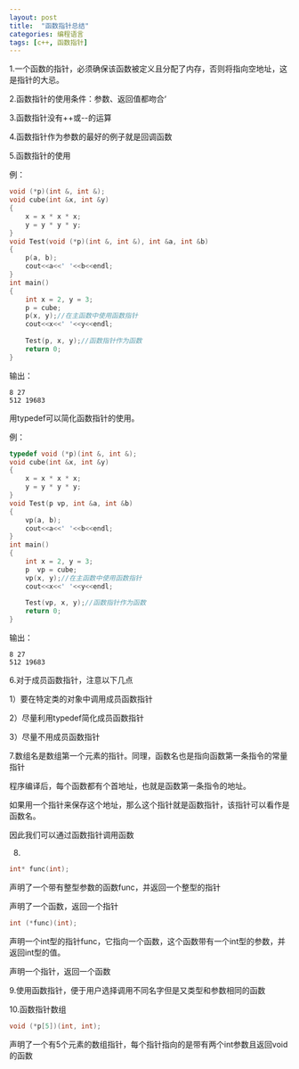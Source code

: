 ```yaml
---
layout: post 
title:  "函数指针总结"
categories: 编程语言
tags: [c++, 函数指针]
---
```


1.一个函数的指针，必须确保该函数被定义且分配了内存，否则将指向空地址，这是指针的大忌。
 
2.函数指针的使用条件：参数、返回值都吻合‘
 
3.函数指针没有++或--的运算
 
4.函数指针作为参数的最好的例子就是回调函数
 
5.函数指针的使用

例：

```c++
void (*p)(int &, int &);  
void cube(int &x, int &y)  
{  
    x = x * x * x;  
    y = y * y * y;  
}  
void Test(void (*p)(int &, int &), int &a, int &b)  
{  
    p(a, b);  
    cout<<a<<' '<<b<<endl;  
}  
int main()  
{  
    int x = 2, y = 3;  
    p = cube;  
    p(x, y);//在主函数中使用函数指针  
    cout<<x<<' '<<y<<endl;  
  
    Test(p, x, y);//函数指针作为函数  
    return 0;  
}  
```

输出：

```
8 27
512 19683
```

用typedef可以简化函数指针的使用。

例：

```c++
typedef void (*p)(int &, int &);  
void cube(int &x, int &y)  
{  
    x = x * x * x;  
    y = y * y * y;  
}  
void Test(p vp, int &a, int &b)  
{  
    vp(a, b);  
    cout<<a<<' '<<b<<endl;  
}  
int main()  
{  
    int x = 2, y = 3;  
    p  vp = cube;  
    vp(x, y);//在主函数中使用函数指针  
    cout<<x<<' '<<y<<endl;  
  
    Test(vp, x, y);//函数指针作为函数  
    return 0;  
}  
```

输出：

```
8 27
512 19683
```

6.对于成员函数指针，注意以下几点

1）要在特定类的对象中调用成员函数指针

2）尽量利用typedef简化成员函数指针

3）尽量不用成员函数指针

7.数组名是数组第一个元素的指针。同理，函数名也是指向函数第一条指令的常量指针

程序编译后，每个函数都有个首地址，也就是函数第一条指令的地址。

如果用一个指针来保存这个地址，那么这个指针就是函数指针，该指针可以看作是函数名。

因此我们可以通过函数指针调用函数
 
8.

```c++
int* func(int);  
```

声明了一个带有整型参数的函数func，并返回一个整型的指针

声明了一个函数，返回一个指针

```c++
int (*func)(int);  
```

声明一个int型的指针func，它指向一个函数，这个函数带有一个int型的参数，并返回int型的值。

声明一个指针，返回一个函数
 
9.使用函数指针，便于用户选择调用不同名字但是又类型和参数相同的函数
 
10.函数指针数组

```c++
void (*p[5])(int, int);  
```

声明了一个有5个元素的数组指针，每个指针指向的是带有两个int参数且返回void的函数
